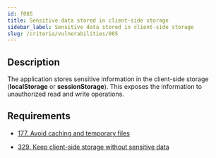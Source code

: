 ```yaml
---
id: f085
title: Sensitive data stored in client-side storage
sidebar_label: Sensitive data stored in client-side storage
slug: /criteria/vulnerabilities/085
---
```


## Description

The application stores sensitive information
in the client-side storage
(**localStorage** or **sessionStorage**).
This exposes the information
to unauthorized read and write operations.

## Requirements

- [177. Avoid caching and temporary files](/criteria/requirements/177)

- [329. Keep client-side storage without sensitive data](/criteria/requirements/329)
